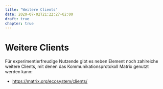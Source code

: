 ```yaml
---
title: "Weitere Clients"
date: 2020-07-02T21:22:27+02:00
draft: true
chapter: true
---
```


# Weitere Clients

Für experimentierfreudige Nutzende gibt es neben Element noch zahlreiche weitere Clients, mit denen das Kommunikationsprotokoll Matrix genutzt werden kann:

- https://matrix.org/ecosystem/clients/